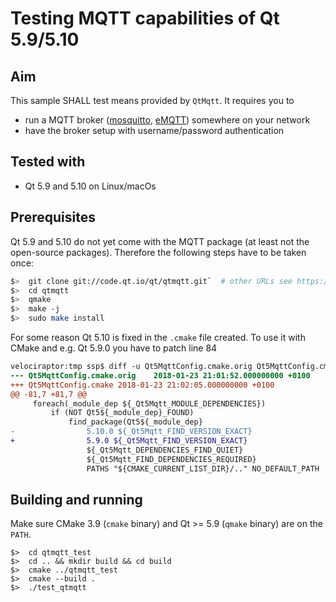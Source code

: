 # Testing MQTT capabilities of Qt 5.9/5.10

## Aim
This sample SHALL test means provided by `QtMqtt`. It requires you to

- run a MQTT broker ([mosquitto](https://mosquitto.org/), [eMQTT](http://emqtt.io/)) somewhere on your network
- have the broker setup with username/password authentication

## Tested with
- Qt 5.9 and 5.10 on Linux/macOs

## Prerequisites
Qt 5.9 and 5.10 do not yet come with the MQTT package (at least not the open-source packages).
Therefore the following steps have to be taken once:

```bash
$>  git clone git://code.qt.io/qt/qtmqtt.git`  # other URLs see https://code.qt.io/cgit/qt/qtmqtt.git/
$>  cd qtmqtt
$>  qmake
$>  make -j
$>  sudo make install
```

For some reason Qt 5.10 is fixed in the `.cmake` file created. To use it with CMake and e.g. Qt 5.9.0 you have to patch line 84
```diff
velociraptor:tmp ssp$ diff -u Qt5MqttConfig.cmake.orig Qt5MqttConfig.cmake
--- Qt5MqttConfig.cmake.orig	2018-01-23 21:01:52.000000000 +0100
+++ Qt5MqttConfig.cmake	2018-01-23 21:02:05.000000000 +0100
@@ -81,7 +81,7 @@
     foreach(_module_dep ${_Qt5Mqtt_MODULE_DEPENDENCIES})
         if (NOT Qt5${_module_dep}_FOUND)
             find_package(Qt5${_module_dep}
-                5.10.0 ${_Qt5Mqtt_FIND_VERSION_EXACT}
+                5.9.0 ${_Qt5Mqtt_FIND_VERSION_EXACT}
                 ${_Qt5Mqtt_DEPENDENCIES_FIND_QUIET}
                 ${_Qt5Mqtt_FIND_DEPENDENCIES_REQUIRED}
                 PATHS "${CMAKE_CURRENT_LIST_DIR}/.." NO_DEFAULT_PATH
```

## Building and running
Make sure CMake 3.9 (`cmake` binary) and Qt >= 5.9 (`qmake` binary) are on the `PATH`.
```
$>  cd qtmqtt_test
$>  cd .. && mkdir build && cd build
$>  cmake ../qtmqtt_test
$>  cmake --build .
$>  ./test_qtmqtt
```
